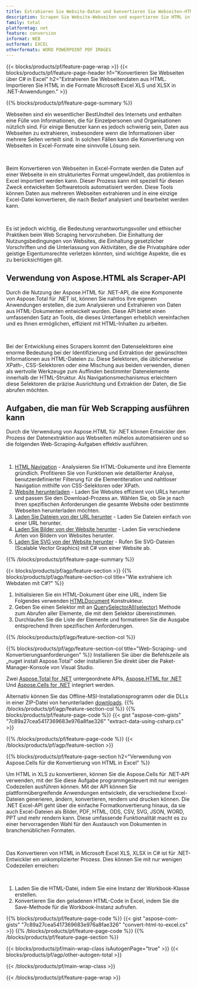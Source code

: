 ```yaml
---
title: Extrahieren Sie Website-Daten und konvertieren Sie Webseiten-HTML in eine Excel-Datei mit C#
description: Scrapen Sie Website-Webseiten und exportieren Sie HTML in Microsoft Excel-Dokumente. Entwickeln Sie .NET-Anwendungen, um Website-Daten in die Formate XLS und XLSX zu extrahieren.
family: total
platformtag: net
feature: conversion
informat: WEB
outformat: EXCEL
otherformats: WORD POWERPOINT PDF IMAGES
---
```

{{< blocks/products/pf/feature-page-wrap >}}
{{< blocks/products/pf/feature-page-header h1="Konvertieren Sie Webseiten über C# in Excel" h2="Extrahieren Sie Webseitendaten aus HTML. Importieren Sie HTML in die Formate Microsoft Excel XLS und XLSX in .NET-Anwendungen." >}}

{{% blocks/products/pf/feature-page-summary %}}

<p>Webseiten sind ein wesentlicher BestUndteil des Internets und enthalten eine Fülle von Informationen, die für Einzelpersonen und Organisationen nützlich sind. Für einige Benutzer kann es jedoch schwierig sein, Daten aus Webseiten zu extrahieren, insbesondere wenn die Informationen über mehrere Seiten verteilt sind. In solchen Fällen kann die Konvertierung von Webseiten in Excel-Formate eine sinnvolle Lösung sein.</p><br />
<p>Beim Konvertieren von Webseiten in Excel-Formate werden die Daten auf einer Webseite in ein strukturiertes Format umgewUndelt, das problemlos in Excel importiert werden kann. Dieser Prozess kann mit speziell für diesen Zweck entwickelten Softwaretools automatisiert werden. Diese Tools können Daten aus mehreren Webseiten extrahieren und in eine einzige Excel-Datei konvertieren, die nach Bedarf analysiert und bearbeitet werden kann.</p><br />

<p>Es ist jedoch wichtig, die Bedeutung verantwortungsvoller und ethischer Praktiken beim Web Scraping hervorzuheben. Die Einhaltung der Nutzungsbedingungen von Websites, die Einhaltung gesetzlicher Vorschriften und die Unterlassung von Aktivitäten, die die Privatsphäre oder geistige Eigentumsrechte verletzen könnten, sind wichtige Aspekte, die es zu berücksichtigen gilt.</p>

<h2 class="heading-border">Verwendung von Aspose.HTML als Scraper-API</h2>

<p>Durch die Nutzung der Aspose.HTML für .NET-API, die eine Komponente von Aspose.Total für .NET ist, können Sie nahtlos Ihre eigenen Anwendungen erstellen, die zum Analysieren und Extrahieren von Daten aus HTML-Dokumenten entwickelt wurden. Diese API bietet einen umfassenden Satz an Tools, die dieses Unterfangen erheblich vereinfachen und es Ihnen ermöglichen, effizient mit HTML-Inhalten zu arbeiten.</p><br />

<p>Bei der Entwicklung eines Scrapers kommt den Datenselektoren eine enorme Bedeutung bei der Identifizierung und Extraktion der gewünschten Informationen aus HTML-Dateien zu. Diese Selektoren, die üblicherweise XPath-, CSS-Selektoren oder eine Mischung aus beiden verwenden, dienen als wertvolle Werkzeuge zum Auffinden bestimmter Datenelemente innerhalb der HTML-Struktur. Als Navigationsmechanismus erleichtern diese Selektoren die präzise Ausrichtung und Extraktion der Daten, die Sie abrufen möchten.</p>

<h2 class="heading-border">Aufgaben, die man für Web Scrapping ausführen kann</h2>

<p>Durch die Verwendung von Aspose.HTML für .NET können Entwickler den Prozess der Datenextraktion aus Webseiten mühelos automatisieren und so die folgenden Web-Scraping-Aufgaben effektiv ausführen.</p><br />

1. [HTML Navigation](https://docs.aspose.com/html/net/html-navigation/) - Analysieren Sie HTML-Dokumente und ihre Elemente gründlich. Profitieren Sie von Funktionen wie detaillierter Analyse, benutzerdefinierter Filterung für die Elementiteration und nahtloser Navigation mithilfe von CSS-Selektoren oder XPath.
2. [Website herunterladen](https://docs.aspose.com/html/net/download-website/) - Laden Sie Websites effizient von URLs herunter und passen Sie den Download-Prozess an. Wählen Sie, ob Sie je nach Ihren spezifischen Anforderungen die gesamte Website oder bestimmte Webseiten herunterladen möchten.
3. [Laden Sie Dateien von der URL herunter](https://docs.aspose.com/html/net/download-file-from-url/) - Laden Sie Dateien einfach von einer URL herunter.
4. [Laden Sie Bilder von der Website herunter](https://docs.aspose.com/html/net/download-images-from-website/) - Laden Sie verschiedene Arten von Bildern von Websites herunter.
5. [Laden Sie SVG von der Website herunter](https://docs.aspose.com/html/net/download-svg-from-website/) - Rufen Sie SVG-Dateien (Scalable Vector Graphics) mit C# von einer Website ab.

{{% /blocks/products/pf/feature-page-summary  %}}

{{< blocks/products/pf/agp/feature-section >}}
{{% blocks/products/pf/agp/feature-section-col title="Wie extrahiere ich Webdaten mit C#?" %}}

1. Initialisieren Sie ein HTML-Dokument über eine URL, indem Sie Folgendes verwenden [HTMLDocument](https://reference.aspose.com/html/net/aspose.html/htmldocument/htmldocument/) Konstrukteur.
2. Geben Sie einen Selektor mit an [QuerySelectorAll(selector)](https://reference.aspose.com/html/net/aspose.html.dom/document/queryselectorall/) Methode zum Abrufen aller Elemente, die mit dem Selektor übereinstimmen.
3. Durchlaufen Sie die Liste der Elemente und formatieren Sie die Ausgabe entsprechend Ihren spezifischen Anforderungen.
 
{{% /blocks/products/pf/agp/feature-section-col %}}

{{% blocks/products/pf/agp/feature-section-col title="Web-Scraping- und Konvertierungsanforderungen" %}}
Installieren Sie über die Befehlszeile als „nuget install Aspose.Total“ oder installieren Sie direkt über die Paket-Manager-Konsole von Visual Studio.

Zwei [Aspose.Total for .NET](https://products.aspose.com/total/net/) untergeordnete APIs, [Aspose.HTML for .NET](https://products.aspose.com/html/net/) Und [Aspose.Cells for .NET](https://products.aspose.com/cells/net/) integriert werden.

Alternativ können Sie das Offline-MSI-Installationsprogramm oder die DLLs in einer ZIP-Datei von herunterladen [downloads](https://releases.aspose.com/total/net).
{{% /blocks/products/pf/agp/feature-section-col %}}
{{% blocks/products/pf/feature-page-code %}}
{{< gist "aspose-com-gists" "7c89a27cea5417369683e976a8fae326" "extract-data-using-csharp.cs" >}}

{{% /blocks/products/pf/feature-page-code %}}
{{< /blocks/products/pf/agp/feature-section >}}

{{% blocks/products/pf/feature-page-section  h2="Verwendung von Aspose.Cells für die Konvertierung von HTML in Excel" %}}
<p>Um HTML in XLS zu konvertieren, können Sie die Aspose.Cells für .NET-API verwenden, mit der Sie diese Aufgabe programmgesteuert mit nur wenigen Codezeilen ausführen können. Mit der API können Sie plattformübergreifende Anwendungen entwickeln, die verschiedene Excel-Dateien generieren, ändern, konvertieren, rendern und drucken können. Die .NET Excel-API geht über die einfache Formatkonvertierung hinaus, da sie auch Excel-Dateien als Bilder, PDF, HTML, ODS, CSV, SVG, JSON, WORD, PPT und mehr rendern kann. Diese umfassende Funktionalität macht es zu einer hervorragenden Wahl für den Austausch von Dokumenten in branchenüblichen Formaten.</p><br />

<p>Das Konvertieren von HTML in Microsoft Excel XLS, XLSX in C# ist für .NET-Entwickler ein unkomplizierter Prozess. Dies können Sie mit nur wenigen Codezeilen erreichen:</p><br />

1. Laden Sie die HTML-Datei, indem Sie eine Instanz der Workbook-Klasse erstellen.
1. Konvertieren Sie den geladenen HTML-Code in Excel, indem Sie die Save-Methode für die Workbook-Instanz aufrufen.

{{% blocks/products/pf/feature-page-code %}}
{{< gist "aspose-com-gists" "7c89a27cea5417369683e976a8fae326" "convert-html-to-excel.cs" >}}
{{% /blocks/products/pf/feature-page-code  %}}
{{% /blocks/products/pf/feature-page-section %}}

{{< blocks/products/pf/main-wrap-class isAutogenPage="true" >}}
{{< blocks/products/pf/agp/other-autogen-total >}}

{{< /blocks/products/pf/main-wrap-class >}}

{{< /blocks/products/pf/feature-page-wrap >}}